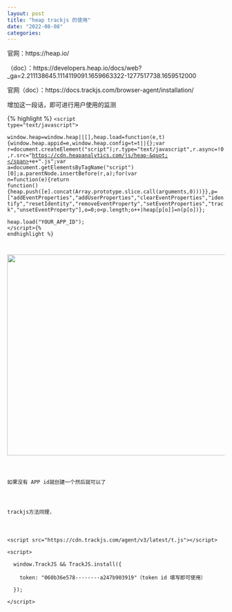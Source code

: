 ```yaml
---
layout: post
title: "heap trackjs 的使用"
date: "2022-08-08"
categories: 
---
```

<p>官网：https://heap.io/</p>

<p>（doc）：https://developers.heap.io/docs/web?_ga=2.211138645.1114119091.1659663322-1277517738.1659512000</p>

<p>官网（doc）：https://docs.trackjs.com/browser-agent/installation/</p>

<p>增加这一段话，即可进行用户使用的监测</p>

<p><span style="border-block: unset; border-inline: unset; border-start-start-radius: unset; border-start-end-radius: unset; border-end-start-radius: unset; border-end-end-radius: unset; overflow-inline: unset; overflow-block: unset; overscroll-behavior-inline: unset; overscroll-behavior-block: unset; margin-block: unset; margin-inline: unset; scroll-margin-block: unset; scroll-margin-inline: unset; padding-block: unset; padding-inline: unset; scroll-padding-block: unset; scroll-padding-inline: unset; inset-block: unset; inset-inline: unset; block-size: unset; min-block-size: unset; max-block-size: unset; inline-size: unset; min-inline-size: unset; max-inline-size: unset; background: unset; background-blend-mode: unset; border: unset; border-radius: unset; box-decoration-break: unset; -moz-float-edge: unset; display: unset; position: fixed; float: unset; clear: unset; vertical-align: unset; overflow: unset; overflow-anchor: unset; transform: unset; rotate: unset; scale: unset; translate: unset; offset: unset; scroll-behavior: unset; scroll-snap-align: unset; scroll-snap-type: unset; scroll-snap-stop: unset; overscroll-behavior: unset; isolation: unset; break-after: unset; break-before: unset; break-inside: unset; resize: unset; perspective: unset; perspective-origin: unset; backface-visibility: unset; transform-box: unset; transform-style: unset; transform-origin: unset; contain: unset; appearance: unset; -moz-orient: unset; will-change: unset; shape-image-threshold: unset; shape-margin: unset; shape-outside: unset; touch-action: unset; -webkit-line-clamp: unset; scrollbar-gutter: unset; columns: unset; column-fill: unset; column-rule: unset; column-span: unset; content: unset; counter-increment: unset; counter-reset: unset; counter-set: unset; opacity: unset; box-shadow: unset; clip: rect(0px, 0px, 0px, 0px); filter: unset; backdrop-filter: unset; mix-blend-mode: unset; font: unset; font-synthesis: unset; visibility: unset; writing-mode: unset; text-orientation: unset; print-color-adjust: unset; image-rendering: unset; image-orientation: unset; dominant-baseline: unset; text-anchor: unset; color-interpolation: unset; color-interpolation-filters: unset; fill: unset; fill-opacity: unset; fill-rule: unset; shape-rendering: unset; stroke: unset; stroke-width: unset; stroke-linecap: unset; stroke-linejoin: unset; stroke-miterlimit: unset; stroke-opacity: unset; stroke-dasharray: unset; stroke-dashoffset: unset; clip-rule: unset; marker: unset; paint-order: unset; border-collapse: unset; empty-cells: unset; caption-side: unset; border-spacing: unset; color: unset; text-transform: unset; hyphens: unset; -moz-text-size-adjust: unset; text-indent: unset; overflow-wrap: unset; word-break: unset; text-justify: unset; text-align-last: unset; text-align: unset; letter-spacing: unset; word-spacing: unset; white-space: pre; text-shadow: unset; text-emphasis: unset; text-emphasis-position: unset; tab-size: unset; line-break: unset; -webkit-text-fill-color: unset; -webkit-text-stroke: unset; ruby-align: unset; ruby-position: unset; text-combine-upright: unset; text-rendering: unset; text-underline-offset: unset; text-underline-position: unset; text-decoration-skip-ink: unset; hyphenate-character: unset; cursor: unset; pointer-events: unset; -moz-user-input: unset; -moz-user-modify: unset; -moz-user-focus: unset; caret-color: unset; accent-color: unset; color-scheme: unset; scrollbar-color: unset; list-style: unset; quotes: unset; -moz-image-region: unset; margin: unset; overflow-clip-margin: unset; scroll-margin: unset; outline: unset; outline-offset: unset; size: unset; padding: unset; scroll-padding: unset; top: 0px; right: unset; bottom: unset; left: unset; z-index: unset; flex-flow: unset; place-content: unset; place-items: unset; flex: unset; place-self: unset; order: unset; width: unset; min-width: unset; max-width: unset; height: unset; min-height: unset; max-height: unset; box-sizing: unset; object-fit: unset; object-position: unset; grid-area: unset; grid: unset; gap: unset; aspect-ratio: unset; vector-effect: unset; stop-color: unset; stop-opacity: unset; flood-color: unset; flood-opacity: unset; lighting-color: unset; mask-type: unset; clip-path: unset; mask: unset; x: unset; y: unset; cx: unset; cy: unset; rx: unset; ry: unset; r: unset; d: unset; table-layout: unset; text-overflow: unset; text-decoration: unset; ime-mode: unset; scrollbar-width: unset; user-select: text; -moz-window-dragging: unset; -moz-force-broken-image-icon: unset; transition: unset; animation: unset; -moz-box-align: unset; -moz-box-direction: unset; -moz-box-flex: unset; -moz-box-orient: unset; -moz-box-pack: unset; -moz-box-ordinal-group: unset;">&lt;script type=&quot;text/javascript&quot;&gt; window.heap=window.heap||[],heap.load=function(e,t){window.heap.appid=e,window.heap.config=t=t||{};var r=document.createElement(&quot;script&quot;);r.type=&quot;text/javascript&quot;,r.async=!0,r.src=&quot;https://cdn.heapanalytics.com/js/heap-&quot;+e+&quot;.js&quot;;var a=document.getElementsByTagName(&quot;script&quot;)[0];a.parentNode.insertBefore(r,a);for(var n=function(e){return function(){heap.push([e].concat(Array.prototype.slice.call(arguments,0)))}},p=[&quot;addEventProperties&quot;,&quot;addUserProperties&quot;,&quot;clearEventProperties&quot;,&quot;identify&quot;,&quot;resetIdentity&quot;,&quot;removeEventProperty&quot;,&quot;setEventProperties&quot;,&quot;track&quot;,&quot;unsetEventProperty&quot;],o=0;o&lt;p.length;o++)heap[p[o]]=n(p[o])}; heap.load(&quot;YOUR_APP_ID&quot;); &lt;/script&gt; </span></p>

<p><span style="border-block: unset; border-inline: unset; border-start-start-radius: unset; border-start-end-radius: unset; border-end-start-radius: unset; border-end-end-radius: unset; overflow-inline: unset; overflow-block: unset; overscroll-behavior-inline: unset; overscroll-behavior-block: unset; margin-block: unset; margin-inline: unset; scroll-margin-block: unset; scroll-margin-inline: unset; padding-block: unset; padding-inline: unset; scroll-padding-block: unset; scroll-padding-inline: unset; inset-block: unset; inset-inline: unset; block-size: unset; min-block-size: unset; max-block-size: unset; inline-size: unset; min-inline-size: unset; max-inline-size: unset; background: unset; background-blend-mode: unset; border: unset; border-radius: unset; box-decoration-break: unset; -moz-float-edge: unset; display: unset; position: fixed; float: unset; clear: unset; vertical-align: unset; overflow: unset; overflow-anchor: unset; transform: unset; rotate: unset; scale: unset; translate: unset; offset: unset; scroll-behavior: unset; scroll-snap-align: unset; scroll-snap-type: unset; scroll-snap-stop: unset; overscroll-behavior: unset; isolation: unset; break-after: unset; break-before: unset; break-inside: unset; resize: unset; perspective: unset; perspective-origin: unset; backface-visibility: unset; transform-box: unset; transform-style: unset; transform-origin: unset; contain: unset; appearance: unset; -moz-orient: unset; will-change: unset; shape-image-threshold: unset; shape-margin: unset; shape-outside: unset; touch-action: unset; -webkit-line-clamp: unset; scrollbar-gutter: unset; columns: unset; column-fill: unset; column-rule: unset; column-span: unset; content: unset; counter-increment: unset; counter-reset: unset; counter-set: unset; opacity: unset; box-shadow: unset; clip: rect(0px, 0px, 0px, 0px); filter: unset; backdrop-filter: unset; mix-blend-mode: unset; font: unset; font-synthesis: unset; visibility: unset; writing-mode: unset; text-orientation: unset; print-color-adjust: unset; image-rendering: unset; image-orientation: unset; dominant-baseline: unset; text-anchor: unset; color-interpolation: unset; color-interpolation-filters: unset; fill: unset; fill-opacity: unset; fill-rule: unset; shape-rendering: unset; stroke: unset; stroke-width: unset; stroke-linecap: unset; stroke-linejoin: unset; stroke-miterlimit: unset; stroke-opacity: unset; stroke-dasharray: unset; stroke-dashoffset: unset; clip-rule: unset; marker: unset; paint-order: unset; border-collapse: unset; empty-cells: unset; caption-side: unset; border-spacing: unset; color: unset; text-transform: unset; hyphens: unset; -moz-text-size-adjust: unset; text-indent: unset; overflow-wrap: unset; word-break: unset; text-justify: unset; text-align-last: unset; text-align: unset; letter-spacing: unset; word-spacing: unset; white-space: pre; text-shadow: unset; text-emphasis: unset; text-emphasis-position: unset; tab-size: unset; line-break: unset; -webkit-text-fill-color: unset; -webkit-text-stroke: unset; ruby-align: unset; ruby-position: unset; text-combine-upright: unset; text-rendering: unset; text-underline-offset: unset; text-underline-position: unset; text-decoration-skip-ink: unset; hyphenate-character: unset; cursor: unset; pointer-events: unset; -moz-user-input: unset; -moz-user-modify: unset; -moz-user-focus: unset; caret-color: unset; accent-color: unset; color-scheme: unset; scrollbar-color: unset; list-style: unset; quotes: unset; -moz-image-region: unset; margin: unset; overflow-clip-margin: unset; scroll-margin: unset; outline: unset; outline-offset: unset; size: unset; padding: unset; scroll-padding: unset; top: 0px; right: unset; bottom: unset; left: unset; z-index: unset; flex-flow: unset; place-content: unset; place-items: unset; flex: unset; place-self: unset; order: unset; width: unset; min-width: unset; max-width: unset; height: unset; min-height: unset; max-height: unset; box-sizing: unset; object-fit: unset; object-position: unset; grid-area: unset; grid: unset; gap: unset; aspect-ratio: unset; vector-effect: unset; stop-color: unset; stop-opacity: unset; flood-color: unset; flood-opacity: unset; lighting-color: unset; mask-type: unset; clip-path: unset; mask: unset; x: unset; y: unset; cx: unset; cy: unset; rx: unset; ry: unset; r: unset; d: unset; table-layout: unset; text-overflow: unset; text-decoration: unset; ime-mode: unset; scrollbar-width: unset; user-select: text; -moz-window-dragging: unset; -moz-force-broken-image-icon: unset; transition: unset; animation: unset; -moz-box-align: unset; -moz-box-direction: unset; -moz-box-flex: unset; -moz-box-orient: unset; -moz-box-pack: unset; -moz-box-ordinal-group: unset;">&lt;script type=&quot;text/javascript&quot;&gt; window.heap=window.heap||[],heap.load=function(e,t){window.heap.appid=e,window.heap.config=t=t||{};var r=document.createElement(&quot;script&quot;);r.type=&quot;text/javascript&quot;,r.async=!0,r.src=&quot;https://cdn.heapanalytics.com/js/heap-&quot;+e+&quot;.js&quot;;var a=document.getElementsByTagName(&quot;script&quot;)[0];a.parentNode.insertBefore(r,a);for(var n=function(e){return function(){heap.push([e].concat(Array.prototype.slice.call(arguments,0)))}},p=[&quot;addEventProperties&quot;,&quot;addUserProperties&quot;,&quot;clearEventProperties&quot;,&quot;identify&quot;,&quot;resetIdentity&quot;,&quot;removeEventProperty&quot;,&quot;setEventProperties&quot;,&quot;track&quot;,&quot;unsetEventProperty&quot;],o=0;o&lt;p.length;o++)heap[p[o]]=n(p[o])}; heap.load(&quot;YOUR_APP_ID&quot;); &lt;/script&gt; &lt;script type=&quot;text/javascript&quot;&gt; window.heap=window.heap||[],heap.load=function(e,t){window.heap.appid=e,window.heap.config=t=t||{};var r=document.createElement(&quot;script&quot;);r.type=&quot;text/javascript&quot;,r.async=!0,r.src=&quot;https://cdn.heapanalytics.com/js/heap-&quot;+e+&quot;.js&quot;;var a=document.getElementsByTagName(&quot;script&quot;)[0];a.parentNode.insertBefore(r,a);for(var n=function(e){return function(){heap.push([e].concat(Array.prototype.slice.call(arguments,0)))}},p=[&quot;addEventProperties&quot;,&quot;addUserProperties&quot;,&quot;clearEventProperties&quot;,&quot;identify&quot;,&quot;resetIdentity&quot;,&quot;removeEventProperty&quot;,&quot;setEventProperties&quot;,&quot;track&quot;,&quot;unsetEventProperty&quot;],o=0;o&lt;p.length;o++)heap[p[o]]=n(p[o])}; heap.load(&quot;YOUR_APP_ID&quot;); &lt;/script&gt; &lt;script type=&quot;text/javascript&quot;&gt; window.heap=window.heap||[],heap.load=function(e,t){window.heap.appid=e,window.heap.config=t=t||{};var r=document.createElement(&quot;script&quot;);r.type=&quot;text/javascript&quot;,r.async=!0,r.src=&quot;https://cdn.heapanalytics.com/js/heap-&quot;+e+&quot;.js&quot;;var a=document.getElementsByTagName(&quot;script&quot;)[0];a.parentNode.insertBefore(r,a);for(var n=function(e){return function(){heap.push([e].concat(Array.prototype.slice.call(arguments,0)))}},p=[&quot;addEventProperties&quot;,&quot;addUserProperties&quot;,&quot;clearEventProperties&quot;,&quot;identify&quot;,&quot;resetIdentity&quot;,&quot;removeEventProperty&quot;,&quot;setEventProperties&quot;,&quot;track&quot;,&quot;unsetEventProperty&quot;],o=0;o&lt;p.length;o++)heap[p[o]]=n(p[o])}; heap.load(&quot;YOUR_APP_ID&quot;); &lt;/script&gt; </span></p>

{% highlight %}
<code class="rdmd-code lang-html theme-light" data-lang="html" name=""><span class="cm-tag cm-bracket">&lt;</span><span class="cm-tag">script</span> <span class="cm-attribute">type</span>=<span class="cm-string">&quot;text/javascript&quot;</span><span class="cm-tag cm-bracket">&gt;</span>   
<span class="cm-variable">window</span>.<span class="cm-property">heap</span><span class="cm-operator">=</span><span class="cm-variable">window</span>.<span class="cm-property">heap</span><span class="cm-operator">||</span>[],<span class="cm-variable">heap</span>.<span class="cm-property">load</span><span class="cm-operator">=</span><span class="cm-keyword">function</span>(<span class="cm-def">e</span>,<span class="cm-def">t</span>){<span class="cm-variable">window</span>.<span class="cm-property">heap</span>.<span class="cm-property">appid</span><span class="cm-operator">=</span><span class="cm-variable-2">e</span>,<span class="cm-variable">window</span>.<span class="cm-property">heap</span>.<span class="cm-property">config</span><span class="cm-operator">=</span><span class="cm-variable-2">t</span><span class="cm-operator">=</span><span class="cm-variable-2">t</span><span class="cm-operator">||</span>{};<span class="cm-keyword">var</span> <span class="cm-def">r</span><span class="cm-operator">=</span><span class="cm-variable">document</span>.<span class="cm-property">createElement</span>(<span class="cm-string">&quot;script&quot;</span>);<span class="cm-variable-2">r</span>.<span class="cm-property">type</span><span class="cm-operator">=</span><span class="cm-string">&quot;text/javascript&quot;</span>,<span class="cm-variable-2">r</span>.<span class="cm-property">async</span><span class="cm-operator">=!</span><span class="cm-number">0</span>,<span class="cm-variable-2">r</span>.<span class="cm-property">src</span><span class="cm-operator">=</span><span class="cm-string">&quot;https://cdn.heapanalytics.com/js/heap-&quot;</span><span class="cm-operator">+</span><span class="cm-variable-2">e</span><span class="cm-operator">+</span><span class="cm-string">&quot;.js&quot;</span>;<span class="cm-keyword">var</span> <span class="cm-def">a</span><span class="cm-operator">=</span><span class="cm-variable">document</span>.<span class="cm-property">getElementsByTagName</span>(<span class="cm-string">&quot;script&quot;</span>)[<span class="cm-number">0</span>];<span class="cm-variable-2">a</span>.<span class="cm-property">parentNode</span>.<span class="cm-property">insertBefore</span>(<span class="cm-variable-2">r</span>,<span class="cm-variable-2">a</span>);<span class="cm-keyword">for</span>(<span class="cm-keyword">var</span> <span class="cm-def">n</span><span class="cm-operator">=</span><span class="cm-keyword">function</span>(<span class="cm-def">e</span>){<span class="cm-keyword">return</span> <span class="cm-keyword">function</span>(){<span class="cm-variable">heap</span>.<span class="cm-property">push</span>([<span class="cm-variable-2">e</span>].<span class="cm-property">concat</span>(<span class="cm-variable">Array</span>.<span class="cm-property">prototype</span>.<span class="cm-property">slice</span>.<span class="cm-property">call</span>(<span class="cm-variable-2">arguments</span>,<span class="cm-number">0</span>)))}},<span class="cm-def">p</span><span class="cm-operator">=</span>[<span class="cm-string">&quot;addEventProperties&quot;</span>,<span class="cm-string">&quot;addUserProperties&quot;</span>,<span class="cm-string">&quot;clearEventProperties&quot;</span>,<span class="cm-string">&quot;identify&quot;</span>,<span class="cm-string">&quot;resetIdentity&quot;</span>,<span class="cm-string">&quot;removeEventProperty&quot;</span>,<span class="cm-string">&quot;setEventProperties&quot;</span>,<span class="cm-string">&quot;track&quot;</span>,<span class="cm-string">&quot;unsetEventProperty&quot;</span>],<span class="cm-def">o</span><span class="cm-operator">=</span><span class="cm-number">0</span>;<span class="cm-variable-2">o</span><span class="cm-operator">&lt;</span><span class="cm-variable-2">p</span>.<span class="cm-property">length</span>;<span class="cm-variable-2">o</span><span class="cm-operator">++</span>)<span class="cm-variable">heap</span>[<span class="cm-variable-2">p</span>[<span class="cm-variable-2">o</span>]]<span class="cm-operator">=</span><span class="cm-variable-2">n</span>(<span class="cm-variable-2">p</span>[<span class="cm-variable-2">o</span>])};   
<span class="cm-variable">heap</span>.<span class="cm-property">load</span>(<span class="cm-string">&quot;YOUR_APP_ID&quot;</span>); 
<span class="cm-tag cm-bracket">&lt;/</span><span class="cm-tag">script</span><span class="cm-tag cm-bracket">&gt;</span>{% endhighlight %}

<p><img height="465" src="/uploads/ckeditor/pictures/167/image-20220808140210-1.png" width="616" /></p>

<p>如果没有 APP id就创建一个然后就可以了</p>

<p>trackjs方法同理，</p>

<p>&lt;script src=&quot;https://cdn.trackjs.com/agent/v3/latest/t.js&quot;&gt;&lt;/script&gt;<br />
&lt;script&gt;<br />
&nbsp; window.TrackJS &amp;&amp; TrackJS.install({<br />
&nbsp;&nbsp;&nbsp; token: &quot;060b36e578--------a247b903919&quot;（token id 填写即可使用）<br />
&nbsp; });<br />
&lt;/script&gt;</p>

<div class="notranslate" style="all: initial;">&nbsp;</div>

